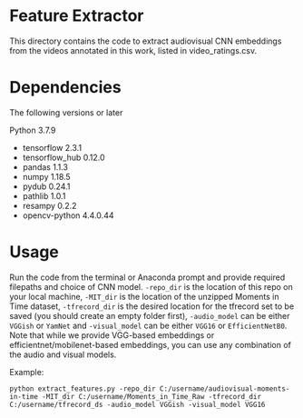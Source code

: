 # Feature Extractor

This directory contains the code to extract audiovisual CNN embeddings from the videos annotated 
in this work, listed in video_ratings.csv.

# Dependencies

The following versions or later

Python 3.7.9

- tensorflow 2.3.1
- tensorflow_hub 0.12.0
- pandas 1.1.3
- numpy 1.18.5
- pydub 0.24.1
- pathlib 1.0.1
- resampy 0.2.2
- opencv-python 4.4.0.44

# Usage

Run the code from the terminal or Anaconda prompt and provide required filepaths and choice of CNN model. 
`-repo_dir` is the location of this repo on your local 
machine, `-MIT_dir` is the location of the unzipped Moments in Time dataset, `-tfrecord_dir` is the 
desired location for the tfrecord set to be saved (you should create an empty folder first), 
`-audio_model` can be either `VGGish` or `YamNet` and `-visual_model` can be either `VGG16` or `EfficientNetB0`. 
Note that while we provide VGG-based embeddings or efficientnet/mobilenet-based embeddings, you can use any 
combination of the audio and visual models.

Example:
```
python extract_features.py -repo_dir C:/username/audiovisual-moments-in-time -MIT_dir C:/username/Moments_in_Time_Raw -tfrecord_dir C:/username/tfrecord_ds -audio_model VGGish -visual_model VGG16
```